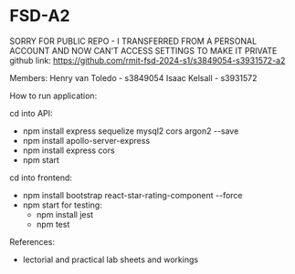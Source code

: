# FSD-A2

SORRY FOR PUBLIC REPO - I TRANSFERRED FROM A PERSONAL ACCOUNT AND NOW CAN'T ACCESS SETTINGS TO MAKE IT PRIVATE
github link: https://github.com/rmit-fsd-2024-s1/s3849054-s3931572-a2

Members:
Henry van Toledo - s3849054
Isaac Kelsall - s3931572

How to run application:

cd into API:
- npm install express sequelize mysql2 cors argon2 --save
- npm install apollo-server-express
- npm install express cors
- npm start

cd into frontend:
- npm install bootstrap react-star-rating-component --force
- npm start
    for testing:
    - npm install jest
    - npm test

References:
- lectorial and practical lab sheets and workings
